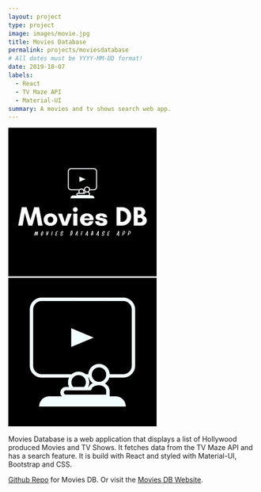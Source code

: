 ```yaml
---
layout: project
type: project
image: images/movie.jpg
title: Movies Database
permalink: projects/moviesdatabase
# All dates must be YYYY-MM-DD format!
date: 2019-10-07
labels:
  - React
  - TV Maze API
  - Material-UI
summary: A movies and tv shows search web app.
---
```


<div class="ui small rounded images">
  <img class="ui image" src="../images/movie.jpg">
  <img class="ui image" src="../images/movie2.jpg">
</div>

Movies Database is a web application that displays a list of Hollywood produced Movies and TV Shows. It fetches data from the TV Maze API and has a search feature. It is build with React and styled with Material-UI, Bootstrap and CSS.

[Github Repo](https://github.com/PJMantoss/movies_db) for Movies DB.
Or visit the [Movies DB Website](https://pjmantoss.github.io/movies_db).
